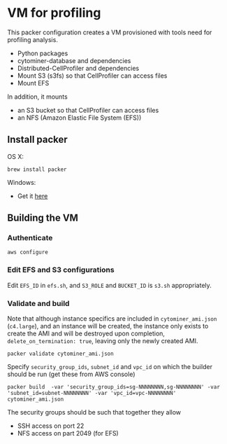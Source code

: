 # VM for profiling
This packer configuration creates a VM provisioned with tools need for
profiling analysis.

- Python packages
- cytominer-database and dependencies
- Distributed-CellProfiler and dependencies
- Mount S3 (s3fs) so that CellProfiler can access files
- Mount EFS

In addition, it mounts
- an S3 bucket so that CellProfiler can access files
- an NFS (Amazon Elastic File System (EFS))

## Install packer

OS X:
```
brew install packer
```

Windows:
- Get it [here](https://www.packer.io/downloads.html)

## Building the VM


### Authenticate

```
aws configure
```

### Edit EFS and S3 configurations

Edit `EFS_ID` in `efs.sh`, and `S3_ROLE` and `BUCKET_ID` is `s3.sh`
appropriately.

### Validate and build

Note that although instance specifics are included in `cytominer_ami.json`
(`c4.large`), and an instance will be created, the instance only exists to
create the AMI and will be destroyed upon completion,
`delete_on_termination: true`, leaving only the newly created AMI.


```
packer validate cytominer_ami.json
```

Specify `security_group_ids`, `subnet_id` and `vpc_id` on which the builder
should be run (get these from AWS console)

```
packer build  -var 'security_group_ids=sg-NNNNNNNN,sg-NNNNNNNN' -var 'subnet_id=subnet-NNNNNNNN' -var 'vpc_id=vpc-NNNNNNNN' cytominer_ami.json
```

The security groups should be such that together they allow
- SSH access on port 22
- NFS access on part 2049 (for EFS)



